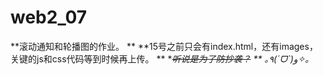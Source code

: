 # web2_07
**滚动通知和轮播图的作业。 ** 
**15号之前只会有index.html，还有images，关键的js和css代码等到时候再上传。 ** 
**~~听说是为了防抄袭？~~  **
***｡٩(ˊᗜˋ*)و✧*｡**
